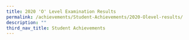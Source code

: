 ```yaml
---
title: 2020 'O' Level Examination Results
permalink: /achievements/Student-Achievements/2020-Olevel-results/
description: ""
third_nav_title: Student Achievements
---
```

